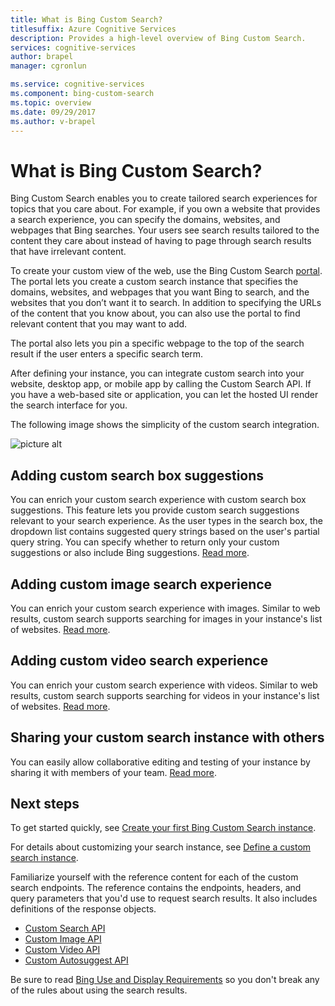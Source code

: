 ```yaml
---
title: What is Bing Custom Search?
titlesuffix: Azure Cognitive Services
description: Provides a high-level overview of Bing Custom Search.
services: cognitive-services
author: brapel
manager: cgronlun

ms.service: cognitive-services
ms.component: bing-custom-search
ms.topic: overview
ms.date: 09/29/2017
ms.author: v-brapel
---
```


# What is Bing Custom Search?

Bing Custom Search enables you to create tailored search experiences for topics that you care about. For example, if you own a website that provides a search experience, you can specify the domains, websites, and webpages that Bing searches. Your users see search results tailored to the content they care about instead of having to page through search results that have irrelevant content.

To create your custom view of the web, use the Bing Custom Search [portal](https://customsearch.ai). The portal lets you create a custom search instance that specifies the domains, websites, and webpages that you want Bing to search, and the websites that you don’t want it to search. In addition to specifying the URLs of the content that you know about, you can also use the portal to find relevant content that you may want to add.

The portal also lets you pin a specific webpage to the top of the search result if the user enters a specific search term. 

After defining your instance, you can integrate custom search into your website, desktop app, or mobile app by calling the Custom Search API. If you have a web-based site or application, you can let the hosted UI render the search interface for you.

The following image shows the simplicity of the custom search integration.

![picture alt](https://github.com/MicrosoftDocs/azure-docs/blob/master/articles/cognitive-services/Bing-Custom-Search/media/BCS-Overview.png "How Bing Custom Search works.")

## Adding custom search box suggestions

You can enrich your custom search experience with custom search box suggestions. This feature lets you provide custom search suggestions relevant to your search experience. As the user types in the search box, the dropdown list contains suggested query strings based on the user's partial query string. You can specify whether to return only your custom suggestions or also include Bing suggestions. [Read more](define-custom-suggestions.md).

## Adding custom image search experience

You can enrich your custom search experience with images. Similar to web results, custom search supports searching for images in your instance's list of websites. [Read more](get-images-from-instance.md).

## Adding custom video search experience

You can enrich your custom search experience with videos. Similar to web results, custom search supports searching for videos in your instance's list of websites. [Read more](get-videos-from-instance.md).

## Sharing your custom search instance with others

You can easily allow collaborative editing and testing of your instance by sharing it with members of your team. [Read more](share-your-custom-search.md).

## Next steps

To get started quickly, see [Create your first Bing Custom Search instance](quick-start.md).

For details about customizing your search instance, see [Define a custom search instance](define-your-custom-view.md).

Familiarize yourself with the reference content for each of the custom search endpoints. The reference contains the endpoints, headers, and query parameters that you'd use to request search results. It also includes definitions of the response objects.

- [Custom Search API](https://docs.microsoft.com/rest/api/cognitiveservices/bing-custom-search-api-v7-reference)
- [Custom Image API](https://docs.microsoft.com/rest/api/cognitiveservices/bing-custom-images-api-v7-reference)
- [Custom Video API](https://docs.microsoft.com/rest/api/cognitiveservices/bing-custom-videos-api-v7-reference)
- [Custom Autosuggest API](https://docs.microsoft.com/rest/api/cognitiveservices/bing-custom-autosuggest-api-v7-reference)


Be sure to read [Bing Use and Display Requirements](./use-and-display-requirements.md) so you don't break any of the rules about using the search results.
